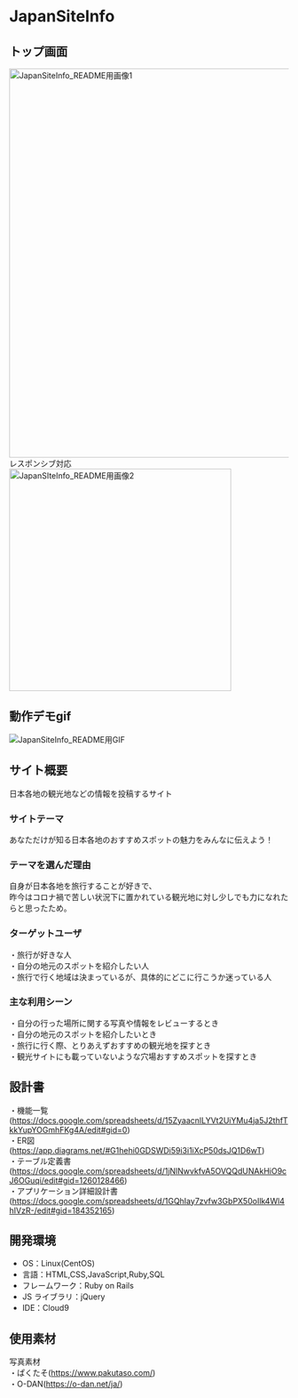 # JapanSiteInfo

## トップ画面
<img width="700" alt="JapanSiteInfo_README用画像1" src="https://user-images.githubusercontent.com/75191225/113389769-8c836e80-93cb-11eb-9797-7cf304a51965.png"><br>
レスポンシブ対応<br>
<img width="400" alt="JapanSIteInfo_README用画像2" src="https://user-images.githubusercontent.com/75191225/113389945-d2d8cd80-93cb-11eb-8a11-3ceebad28414.png">

## 動作デモgif
![JapanSiteInfo_README用GIF](https://user-images.githubusercontent.com/75191225/113389178-850f9580-93ca-11eb-894d-767a069809ef.gif)

## サイト概要

日本各地の観光地などの情報を投稿するサイト

### サイトテーマ

あなただけが知る日本各地のおすすめスポットの魅力をみんなに伝えよう！

### テーマを選んだ理由

自身が日本各地を旅行することが好きで、<br>
昨今はコロナ禍で苦しい状況下に置かれている観光地に対し少しでも力になれたらと思ったため。

### ターゲットユーザ

・旅行が好きな人<br>
・自分の地元のスポットを紹介したい人<br>
・旅行で行く地域は決まっているが、具体的にどこに行こうか迷っている人

### 主な利用シーン

・自分の行った場所に関する写真や情報をレビューするとき<br>
・自分の地元のスポットを紹介したいとき<br>
・旅行に行く際、とりあえずおすすめの観光地を探すとき<br>
・観光サイトにも載っていないような穴場おすすめスポットを探すとき

## 設計書

・機能一覧(https://docs.google.com/spreadsheets/d/15ZyaacnlLYVt2UiYMu4ja5J2thfTkkYupYOGmhFKg4A/edit#gid=0)<br>
・ER図(https://app.diagrams.net/#G1hehi0GDSWDi59i3i1iXcP50dsJQ1D6wT)<br>
・テーブル定義書(https://docs.google.com/spreadsheets/d/1jNlNwvkfvA5OVQQdUNAkHiO9cJ6OGuqi/edit#gid=1260128466)<br>
・アプリケーション詳細設計書(https://docs.google.com/spreadsheets/d/1GQhIay7zvfw3GbPX50oIlk4Wl4hIVzR-/edit#gid=184352165)<br>

## 開発環境

- OS：Linux(CentOS)
- 言語：HTML,CSS,JavaScript,Ruby,SQL
- フレームワーク：Ruby on Rails
- JS ライブラリ：jQuery
- IDE：Cloud9

## 使用素材

写真素材<br>
・ぱくたそ(https://www.pakutaso.com/)<br>
・O-DAN(https://o-dan.net/ja/)
